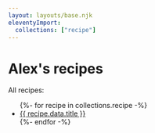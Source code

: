 ```yaml
---
layout: layouts/base.njk
eleventyImport:
  collections: ["recipe"]
---
```


# Alex's recipes

All recipes:

<ul>
{%- for recipe in collections.recipe -%}
  <li><a href="{{ recipe.url }}">{{ recipe.data.title }}</a></li>
{%- endfor -%}
</ul>
